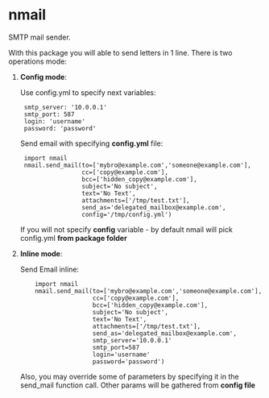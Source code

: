 # nmail
SMTP mail sender.

With this package you will able to send letters in 1 line.
There is two operations mode:

1) __Config mode__:
   
   Use config.yml to specify next variables:
        
        smtp_server: '10.0.0.1'
        smtp_port: 587
        login: 'username'
        password: 'password'
   
   Send email with specifying __config.yml__ file:
        
        import nmail
        nmail.send_mail(to=['mybro@example.com','someone@example.com'], 
                        cc=['copy@example.com'],
                        bcc=['hidden_copy@example.com'],
                        subject='No subject',
                        text='No Text',
                        attachments=['/tmp/test.txt'],
                        send_as='delegated_mailbox@example.com',
                        config='/tmp/config.yml')
                  
   If you will not specify __config__ variable - by default nmail will pick config.yml __from package folder__
   
2) __Inline mode__:
   
   Send Email inline:
           
           import nmail
           nmail.send_mail(to=['mybro@example.com','someone@example.com'], 
                           cc=['copy@example.com'],
                           bcc=['hidden_copy@example.com'],
                           subject='No subject',
                           text='No Text',
                           attachments=['/tmp/test.txt'],
                           send_as='delegated_mailbox@example.com',
                           smtp_server='10.0.0.1'
                           smtp_port=587
                           login='username'
                           password='password')
                     
   Also, you may override some of parameters by specifying it in the send_mail function call.
   Other params will be gathered from __config file__
   